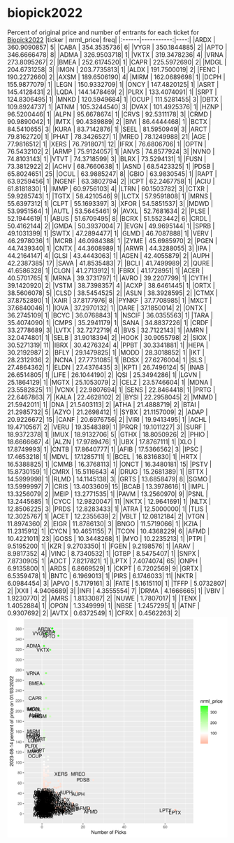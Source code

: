 # biopick2022
Percent of original price and number of entrants for each ticket for [Biopick2022](https://twitter.com/hashtag/Biopick2022)
|ticker |  nrml_price| freq|
|:------|-----------:|----:|
|ARDX   | 360.9090857|    5|
|CABA   | 354.3535736|    6|
|VYGR   | 350.1844885|    2|
|APTO   | 346.6666478|    8|
|ADMA   | 326.9503718|    1|
|VKTX   | 319.3478236|    4|
|VRNA   | 273.8095267|    2|
|BMEA   | 252.6174520|    1|
|CAPR   | 225.5972690|    2|
|MDGL   | 204.6731258|    3|
|IMGN   | 203.7735813|    1|
|ALDX   | 191.7500019|    2|
|FENC   | 190.2272660|    2|
|AXSM   | 189.6506190|    4|
|MIRM   | 162.0689698|    1|
|DCPH   | 155.9877079|    1|
|LEGN   | 150.9332709|    1|
|ONCY   | 147.4820125|    1|
|ASRT   | 145.4128431|    2|
|LQDA   | 144.1478469|    2|
|PLRX   | 133.4074091|    1|
|SRPT   | 124.8306495|    1|
|MNKD   | 120.5949684|    1|
|OCUP   | 111.5281455|    3|
|DBTX   | 109.8924737|    1|
|ATNM   | 105.3244540|    3|
|DVAX   | 101.4925376|    1|
|HZNP   |  96.5200446|    1|
|ALPN   |  95.6678674|    1|
|CRVS   |  92.5311178|    3|
|CRMD   |  90.9890042|    1|
|IMTX   |  90.4389889|    2|
|BIVI   |  86.4444468|    1|
|BCTX   |  84.5410655|    3|
|KURA   |  83.7142876|    1|
|SEEL   |  81.5950949|    3|
|ARCT   |  79.8162720|    1|
|PHAT   |  78.3426527|    1|
|MREO   |  78.1249988|   21|
|AGE    |  77.9816512|    1|
|XERS   |  76.7918071|   12|
|IFRX   |  76.6806706|    1|
|OPTN   |  76.5432102|    2|
|ARMP   |  75.9124057|    1|
|ANVS   |  74.8577924|    3|
|NVNO   |  74.8103143|    1|
|VTVT   |  74.3718599|    3|
|BLRX   |  73.5294131|    1|
|FUSN   |  73.3812922|    2|
|ACHV   |  68.7660638|    1|
|ASND   |  68.5423325|    1|
|PDSB   |  65.8024651|   25|
|OCUL   |  63.9885247|    8|
|GBIO   |  63.9830545|    1|
|RAPT   |  63.9259456|    1|
|NGENF  |  63.3802794|    2|
|ICPT   |  62.2467758|    1|
|ACIU   |  61.8181830|    1|
|IMMP   |  60.9756103|    4|
|LTRN   |  60.1503782|    3|
|CTXR   |  59.9285743|    1|
|TGTX   |  58.4210546|    9|
|LCTX   |  57.9591808|    1|
|MRNS   |  55.6397312|    1|
|CLPT   |  55.1693397|    3|
|XFOR   |  54.5851537|    3|
|MDWD   |  53.9951564|    1|
|AUTL   |  53.5645461|    9|
|AVXL   |  52.7681634|    2|
|PLSE   |  52.1944619|    1|
|ABUS   |  51.6709495|    8|
|BCRX   |  51.5523442|    6|
|CRDL   |  50.4162144|    2|
|GMDA   |  50.3937004|    7|
|EVGN   |  49.9695144|    1|
|SPRB   |  49.1031399|    1|
|SWTX   |  47.2894477|    1|
|GLMD   |  46.7087888|    1|
|VERV   |  46.2978036|    1|
|MCRB   |  46.0984388|    1|
|ZYME   |  45.6985970|    2|
|PGEN   |  44.7439340|    1|
|CNTX   |  44.3608989|    1|
|ARWR   |  44.3288055|    3|
|IPA    |  44.2164147|    4|
|GLSI   |  43.4443063|    1|
|AGEN   |  42.4055879|    2|
|AUPH   |  42.2387385|   17|
|SAVA   |  41.8535483|    7|
|BCLI   |  41.7499989|    2|
|QURE   |  41.6586328|    1|
|CLGN   |  41.2713912|    1|
|FBRX   |  41.1728951|    1|
|ACER   |  40.5701765|    1|
|MRNA   |  39.3731797|    1|
|AVRO   |  39.2207799|    1|
|CYTH   |  39.1420920|    2|
|VSTM   |  38.7398357|    4|
|ACXP   |  38.6461445|    1|
|ORTX   |  38.5606078|    5|
|CLSD   |  38.5454525|    2|
|ASLN   |  38.3928595|    2|
|CTMX   |  37.8752890|    1|
|XAIR   |  37.8177976|    8|
|PYNKF  |  37.7708985|    1|
|MXCT   |  37.6840046|    1|
|IOVA   |  37.2970132|    1|
|DARE   |  37.1850014|    2|
|ONTX   |  36.2745109|    1|
|BCYC   |  36.0768843|    1|
|NSCIF  |  36.0355563|    1|
|TARA   |  35.4074090|    1|
|CMPS   |  35.2941179|    1|
|SANA   |  34.8837226|    1|
|CRDF   |  33.2778689|    3|
|LVTX   |  32.7272719|    4|
|BVS    |  32.7122143|    1|
|AMRN   |  32.0474801|    1|
|SELB   |  31.9018394|    2|
|HOOK   |  30.9055798|    2|
|SIOX   |  30.5271319|   11|
|IBRX   |  30.4276324|    4|
|PPBT   |  30.3341881|    1|
|HEPA   |  30.2192987|    2|
|BFLY   |  29.1479825|    1|
|MODD   |  28.3018852|    1|
|IKT    |  28.2312936|    2|
|NCNA   |  27.7731085|    1|
|BDSX   |  27.6276004|    1|
|SLS    |  27.4864362|    1|
|ELDN   |  27.4376435|    3|
|KPTI   |  26.7496124|    5|
|INAB   |  26.6514805|    1|
|LIFE   |  26.1044190|    2|
|QSI    |  25.3494286|    1|
|LGVN   |  25.1864129|    1|
|MGTX   |  25.1053079|    2|
|CELZ   |  23.5746604|    1|
|MDNA   |  23.5582825|   11|
|VCNX   |  22.9807694|    1|
|SENS   |  22.8464418|    1|
|PRTG   |  22.6467863|    7|
|KALA   |  22.4628102|    2|
|BYSI   |  22.2958045|    2|
|MNMD   |  21.5942011|    1|
|DNA    |  21.5403113|    2|
|ATHA   |  21.4888719|    2|
|BTAI   |  21.2985732|    5|
|AZYO   |  21.2698412|    1|
|SYBX   |  21.1157009|    2|
|ADAP   |  20.9226672|   15|
|CANF   |  20.6976756|    2|
|VIRI   |  19.9413495|    1|
|ACHL   |  19.4710567|    2|
|VERU   |  19.3548389|    1|
|PRQR   |  19.1011227|    3|
|SURF   |  18.9372378|    1|
|IMUX   |  18.9132706|    5|
|GTHX   |  18.8050926|    2|
|PHIO   |  18.6666667|    4|
|ALZN   |  17.9789476|    1|
|UBX    |  17.8767111|    1|
|XLO    |  17.8749993|    1|
|CNTB   |  17.8640777|    1|
|AFIB   |  17.5366562|    3|
|IPSC   |  17.4653218|    1|
|MDVL   |  17.1285711|    1|
|BCEL   |  16.8316830|    1|
|HRTX   |  16.5388825|    1|
|CMMB   |  16.3768113|    1|
|ONCT   |  16.3480181|   15|
|PSTV   |  15.8730159|    1|
|CMRX   |  15.5116643|    4|
|DRUG   |  15.2681389|    1|
|BTTX   |  14.5999998|    1|
|RLMD   |  14.1145138|    3|
|GRTS   |  13.6858479|    8|
|SGMO   |  13.5999997|    7|
|CRIS   |  13.4033609|   15|
|BCAB   |  13.3978616|    1|
|IMPL   |  13.3256079|    2|
|MEIP   |  13.2771535|    1|
|PAVM   |  13.2560970|    9|
|PSNL   |  13.2445685|    1|
|CYCC   |  12.9820047|   11|
|NKTX   |  12.9641691|    1|
|NLTX   |  12.8506225|    3|
|PRDS   |  12.8283433|    1|
|ATRA   |  12.5000000|    1|
|TLIS   |  12.3025767|    1|
|ACET   |  12.2355639|    2|
|VBLT   |  12.0812184|    2|
|VTGN   |  11.8974360|    2|
|EIGR   |  11.8786130|    3|
|BNGO   |  11.5719066|    1|
|KZIA   |  11.2315912|    1|
|CYCN   |  10.4651155|    7|
|TCON   |  10.4368229|    6|
|AFMD   |  10.4221011|   23|
|GOSS   |  10.3448268|    1|
|MYO    |  10.2235213|    1|
|PTPI   |   9.5195200|    1|
|KZR    |   9.2703350|    1|
|FGEN   |   9.2198576|    1|
|ARAV   |   8.9817352|    4|
|VINC   |   8.7340532|    1|
|GTBP   |   8.5475407|    1|
|SNPX   |   7.8730905|    1|
|ADCT   |   7.8217821|    1|
|LPTX   |   7.4074074|   65|
|ONPH   |   6.9135800|    1|
|ARDS   |   6.8669529|    1|
|CKPT   |   6.7202569|    9|
|GRTX   |   6.5359478|    1|
|BNTC   |   6.1969013|    1|
|PIRS   |   6.1746033|   11|
|NKTR   |   6.0984454|    3|
|APVO   |   5.7179161|    3|
|FATE   |   5.1615110|    1|
|TFFP   |   5.0732807|    2|
|XXII   |   4.9406689|    3|
|INFI   |   4.3555554|    7|
|DRMA   |   4.1666665|    1|
|VBIV   |   1.9230770|    2|
|AMRS   |   1.8133087|    2|
|NUWE   |   1.7807017|    1|
|TENX   |   1.4052884|    1|
|OPGN   |   1.3349999|    1|
|NBSE   |   1.2457295|    1|
|ATNF   |   0.9307692|    2|
|AVTX   |   0.6372549|    1|
|CFRX   |   0.4562263|    2|
![retvspicks](biopicks.png?raw=true)
